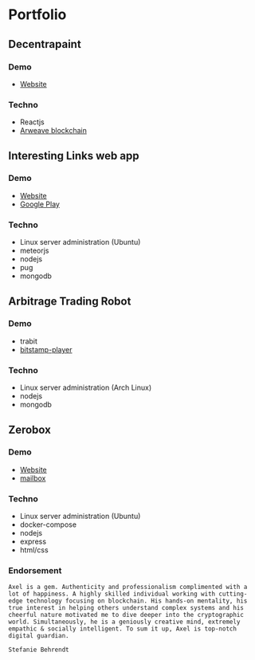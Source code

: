 # Portfolio

## Decentrapaint

### Demo

- [Website](https://k5lery4skwyw.arweave.net/QlZWP32PYZ12y5fav5eGFlTBu3CqSqYRE_3Cd7bIJkY)

### Techno

- Reactjs
- [Arweave blockchain](https://www.arweave.org)

## Interesting Links web app

### Demo

- [Website](https://interesting-links.luteciacorp.org)
- [Google Play](https://play.google.com/store/apps/details?id=com.interesting_links.release&hl=en)

### Techno

- Linux server administration (Ubuntu)
- meteorjs
- nodejs
- pug
- mongodb

## Arbitrage Trading Robot

### Demo

- trabit
- [bitstamp-player](https://www.npmjs.com/package/@bidetaggle/bitstamp-player)

### Techno

- Linux server administration (Arch Linux)
- nodejs
- mongodb

## Zerobox

### Demo

- [Website](https://zerobox.gr/)
- [mailbox](https://mail.luteciacorp.org)

### Techno

- Linux server administration (Ubuntu)
- docker-compose
- nodejs
- express
- html/css

### Endorsement

```
Axel is a gem. Authenticity and professionalism complimented with a lot of happiness. A highly skilled individual working with cutting-edge technology focusing on blockchain. His hands-on mentality, his true interest in helping others understand complex systems and his cheerful nature motivated me to dive deeper into the cryptographic world. Simultaneously, he is a geniously creative mind, extremely empathic & socially intelligent. To sum it up, Axel is top-notch digital guardian.
```
`Stefanie Behrendt`
